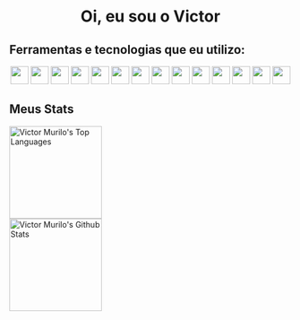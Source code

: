 <h1 align="center">Oi, eu sou o Victor</h1>

<h2>Ferramentas e tecnologias que eu utilizo:</h2>
<div align="center">
  <a href="https://nodejs.org/"><img height="32px" src="https://img.shields.io/badge/node.js-6DA55F?style=for-the-badge&logo=node.js&logoColor=white"></a>
  <a href="https://www.typescriptlang.org/"><img height="32px" src="https://img.shields.io/badge/typescript-%23007ACC.svg?style=for-the-badge&logo=typescript&logoColor=white"></a>
  <a href="https://www.python.org/"><img height="32px" src="https://img.shields.io/badge/python-3670A0?style=for-the-badge&logo=python&logoColor=ffdd54"></a>
  <a href="https://www.mysql.com/"><img height="32px" src="https://img.shields.io/badge/mysql-%2300f.svg?style=for-the-badge&logo=mysql&logoColor=white"></a>
  <a href="https://www.mongodb.com/"><img height="32px" src="https://img.shields.io/badge/MongoDB-%234ea94b.svg?style=for-the-badge&logo=mongodb&logoColor=white"></a>
  <a href="https://react.dev/"><img height="32px" src="https://img.shields.io/badge/react-%2320232a.svg?style=for-the-badge&logo=react&logoColor=%2361DAFB"></a>
  <a href="https://expressjs.com/"><img height="32px" src="https://img.shields.io/badge/express.js-%23404d59.svg?style=for-the-badge&logo=express&logoColor=%2361DAFB"></a>
  <a href="https://jwt.io/"><img height="32px" src="https://img.shields.io/badge/JWT-black?style=for-the-badge&logo=JSON%20web%20tokens"></a>
  <a href="https://mochajs.org/"><img height="32px" src="https://img.shields.io/badge/-mocha-%238D6748?style=for-the-badge&logo=mocha&logoColor=white"></a>
  <a href="https://jestjs.io/"><img height="32px" src="https://img.shields.io/badge/-jest-%23C21325?style=for-the-badge&logo=jest&logoColor=white"></a>
  <a href="https://www.docker.com/"><img height="32px" src="https://img.shields.io/badge/docker-%230db7ed.svg?style=for-the-badge&logo=docker&logoColor=white"></a>
  <a href="https://git-scm.com/"><img height="32px" src="https://img.shields.io/badge/git-%23F05033.svg?style=for-the-badge&logo=git&logoColor=white"></a>
  <a href="https://github.com/"><img height="32px" src="https://img.shields.io/badge/github-%23121011.svg?style=for-the-badge&logo=github&logoColor=white"></a>
  <a href="https://www.npmjs.com/"><img height="32px" src="https://img.shields.io/badge/NPM-%23CB3837.svg?style=for-the-badge&logo=npm&logoColor=white"></a>
</div>

<h2 align="left">Meus Stats</h2>
<div>
	<div>
		<a href="https://github.com/VictorMurilo23/github-readme-stats"><img height="165em" alt="Victor Murilo's Top Languages" src="https://github-readme-stats.vercel.app/api/top-langs/?username=victormurilo23&layout=compact&theme=dracula"></a>
	</div>
	<div>
		<a href="https://github.com/VictorMurilo23/github-readme-stats"><img height="165em" alt="Victor Murilo's Github Stats" src="https://github-readme-stats.vercel.app/api?username=victormurilo23&count_private=true&show_icons=true&theme=dracula" /></a>
	</div>
</div>
